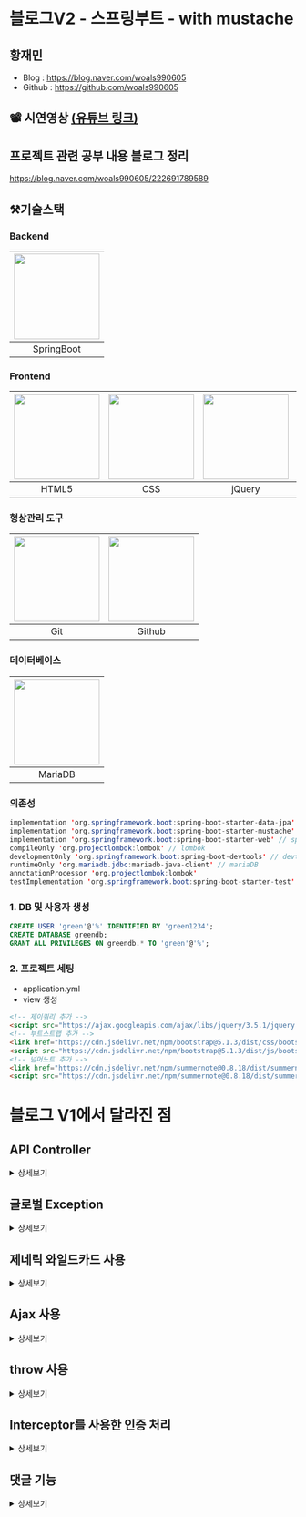 # 블로그V2 - 스프링부트 - with mustache

## 황재민
- Blog : https://blog.naver.com/woals990605
- Github : https://github.com/woals990605

## 📽️ 시연영상 [(유튜브 링크)](https://www.youtube.com/watch?v=cgZriv4CHp0&t=11s "시연영상")

## 프로젝트 관련 공부 내용 블로그 정리
https://blog.naver.com/woals990605/222691789589

## ⚒️기술스택

### Backend
|<img src = "https://blog.kakaocdn.net/dn/cKtAuQ/btrAIO5fzCU/NVWnU8UlhL93kq81Ve87uK/img.png" width="150" height="150" >|
|:--:|
|SpringBoot|

### Frontend
|<img src = "https://blog.kakaocdn.net/dn/cj5mLL/btrAJSMQt43/yfpTni01hZgrvKHmUdVjk1/img.png" width="150" height="150" />|<img src = "https://blog.kakaocdn.net/dn/eG2w1k/btrAD5NJ1dy/YwmkEkygLgmKevkYNgWiPk/img.png" width="150" height="150" />|<img src = "https://blog.kakaocdn.net/dn/dJtW2R/btrAIfhLlRL/cTJDpEZlRWh9m9QczAkGqK/img.png" width="150" height="150" />|<img src = "https://blog.kakaocdn.net/dn/biJtm8/btrAGfWUCEm/wLv8P9GuJP55PI0AWxOyS1/img.png" width="150" height="150" />|<img src = "https://blog.kakaocdn.net/dn/m3Phc/btrAGgBsKbm/FNYpkhIrVweUUEH4h5tsWK/img.png" width="150" height="150" />|
|:--:|:--:|:--:|:--:|:--:|
|HTML5|CSS|jQuery|Bootstrap|JavaScript|

### 형상관리 도구
|<img src = "https://blog.kakaocdn.net/dn/eyjfrN/btrAKvXV0RA/zkyytdkZy7ESd85knYRDq1/img.png" width="150" height="150" />|<img src = "https://blog.kakaocdn.net/dn/mEK9t/btrAHjxWZX3/iEGILm2rWSrOKsfilmPUA1/img.png" width="150" height="150" />|
|:--:|:--:|
|Git|Github|

### 데이터베이스
|<img src = "https://blog.kakaocdn.net/dn/5J8iY/btrAHiseB54/P1Pkgmigz1aANiQLg0Aip0/img.png" width="150" height="150" />|
|:--:|
|MariaDB|

### 의존성
```java
implementation 'org.springframework.boot:spring-boot-starter-data-jpa' // jpa
implementation 'org.springframework.boot:spring-boot-starter-mustache' // mustache
implementation 'org.springframework.boot:spring-boot-starter-web' // spring web (mvc)
compileOnly 'org.projectlombok:lombok' // lombok
developmentOnly 'org.springframework.boot:spring-boot-devtools' // devtools
runtimeOnly 'org.mariadb.jdbc:mariadb-java-client' // mariaDB
annotationProcessor 'org.projectlombok:lombok'
testImplementation 'org.springframework.boot:spring-boot-starter-test'
```

### 1. DB 및 사용자 생성
```sql
CREATE USER 'green'@'%' IDENTIFIED BY 'green1234';
CREATE DATABASE greendb;
GRANT ALL PRIVILEGES ON greendb.* TO 'green'@'%';
```

### 2. 프로젝트 세팅
- application.yml
- view 생성

```html
<!-- 제이쿼리 추가 -->
<script src="https://ajax.googleapis.com/ajax/libs/jquery/3.5.1/jquery.min.js"></script>
<!-- 부트스트랩 추가 -->
<link href="https://cdn.jsdelivr.net/npm/bootstrap@5.1.3/dist/css/bootstrap.min.css" rel="stylesheet">
<script src="https://cdn.jsdelivr.net/npm/bootstrap@5.1.3/dist/js/bootstrap.bundle.min.js"></script>
<!-- 넘머노트 추가 -->
<link href="https://cdn.jsdelivr.net/npm/summernote@0.8.18/dist/summernote-lite.min.css" rel="stylesheet">
<script src="https://cdn.jsdelivr.net/npm/summernote@0.8.18/dist/summernote-lite.min.js"></script>
```
 

# 블로그 V1에서 달라진 점



## API Controller
<details>
<summary>상세보기</summary>
<div markdown="1">

- 웹뿐만 아니라 앱에서도 쓸 수 있게 기존에 V1에서는 데이터를 리턴해주는 메서드에 `@ResponseBody` 를 붙여 파일을 리턴해주는 메서드와 같은 파일에서 만들어줬었다.  
  json 데이터를 리턴해주는 컨트롤러(`@RestController`)와 파일을 리턴해주는 컨트롤러(`@Controller`)를 분리해주었다.

</div>
</details>

## 글로벌 Exception
<details>
<summary>상세보기</summary>
<div markdown="1">

- 내가 제어할 수 없는 위치에서 터지는 오류를 만났을 때, 내가 원하는 예외 처리를 해주기 위해 전역적으로 사용할 수 있는 Exception 처리를 만들어준다.
- `@RestControllerAdvice` 를 붙여주면 모든 예외를 낚아채는 컨트롤러의 역할을 한다.
  `@ExceptionHandler` 로 특정 예외에만 낚아챌 수 있다.

</div>
</details>


## 제네릭 와일드카드 사용
<details>
<summary>상세보기</summary>
<div markdown="1">

- 데이터를 요청받고 응답하기 위해 ResponseDto를 만들어주는데 일일이 타입을 맞춰 적어주기 귀찮기 때문에 동적으로 타입 변경이 가능한 와일드 카드를 사용한다. `<?>`

</div>
</details>


## Ajax 사용
<details>
<summary>상세보기</summary>
<div markdown="1">

- 비동기 자바스크립트 통신으로써 페이지 전체 리로딩이 아닌 부분 리로딩이 가능하여 통신한 결과를 통해 **CSR(Client Side Rendering)** 이 가능하다.

</div>
</details>


## throw 사용
<details>
<summary>상세보기</summary>
<div markdown="1">

- 컨트롤러에서 뷰로 null을 리턴하게 되면 머스태치에서 뷰 렌더링시에 오류가 발생한다.
  이를 방지하기 위해 강제로 Exception을 터뜨려줄 수 있다.
  강제로 Exception을 터뜨리는 것을 `throw` 라고 한다.
- 강제로 터진 해당 Exception을 에러 핸들러가 낚아챈다.

</div>
</details>


## Interceptor를 사용한 인증 처리
<details>
<summary>상세보기</summary>
<div markdown="1">

- 컨트롤러 메서드의 전처리와 후처리를 제어할 수 있도록 인터셉터 클래스를 제공한다.
- 스프링 컨테이너 내부에서 DB 연결까지 가능하기 때문에 인증과 권한 체크가 가능하다.
- 인터셉터가 미리 인증, 권한 체크를 완료하면 컨트롤러 메서드 내부 코드가 심플해진다.  
- 하지만 권한 체크는 모든 메서드에서 공통적으로 사용할게 아니기 때문에 컨트롤러에서 처리하자.


- `/s`로 시작하는 주소의 요청을 받으면 인터셉터를 실행한다는 설정파일이다.
  ```java
  public void addInterceptors(InterceptorRegistry registry) {
        registry.addInterceptor(new SessionInterceptor())
                .addPathPatterns("/s/**"); // *, ** 어떨땐 별 하나 어떨 땐 별 두개
    }
  ```
  

</div>
</details>

## 댓글 기능
<details>
<summary>상세보기</summary>
<div markdown="1">

### 양방향 매핑
- 게시글 상세보기할 때 댓글이 나와야한다.  
  = Post를 SELECT 하는데 Comment까지 가지고 올 수 없을 때 `양방향 매핑(@OneToMany)`을 해준다.
- 게시글 목록보기에서 Post를 SELECT 해올 때 Comment까지 다 가져오면 낭비가 심하기 때문에 `@OneToMany`의 기본 전략은 `LAZY`이다.
  ```text
  조인할 때 리스트 타입이 리턴되면 기본적으로 LAZY 전략 사용
  -> getter가 호출 될 때 조인실행
  ```
- 양방향 매핑을 해줄 때는 `mapppedBy="연관관계 주인의 변수명"` DB에 컬럼을 만들지 말라고 알려줘야한다.
- 양방향 매핑을 사용하면 MessageConverter가 getter를 때릴 때 무한 로딩이 일어난다.  
  이를 `N + 1` 문제라고한다.
- `N + 1` : 연관 관계가 설정된 엔티티를 조회할 경우에 조회된 데이터 개수(n) 만큼 연관 관계의 조회 쿼리가 추가로 발생하여 데이터(n+1)를 읽어와서 발생하는 문제
- 이 문제를 해결하는 여러가지 방법 중에 `@JsonIgnoreProperties`를 붙여 연관 관계 내부의 변수의 getter를 때리지 말라고 알려준다.
  ```java
  @JsonIgnoreProperties({ "post" }) // messageConverter에게 알려주는 어노테이션
    @OneToMany(mappedBy = "post", cascade = CascadeType.REMOVE) // 연관관계의 주인의 변수명
    private List<Comment> comments;
  ```

</div>
</details>